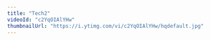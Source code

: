 ```yaml
---
title: "Tech2"
videoId: "c2YqOIAlYHw"
thumbnailUrl: "https://i.ytimg.com/vi/c2YqOIAlYHw/hqdefault.jpg"
---
```

